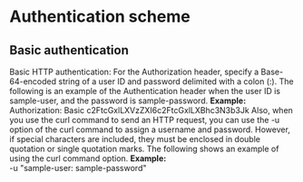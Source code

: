 # Authentication scheme

## Basic authentication

Basic HTTP authentication: For the Authorization header, specify a Base-64-encoded string of a user ID and password delimited with a colon (:). The following is an example of the Authentication header when the user ID is sample-user, and the password is sample-password.
**Example:** <br>Authorization: Basic c2FtcGxlLXVzZXI6c2FtcGxlLXBhc3N3b3Jk
Also, when you use the curl command to send an HTTP request, you can use the -u option of the curl command to assign a username and password. However, if special characters are included, they must be enclosed in double quotation or single quotation marks. The following shows an example of using the curl command option.
**Example:** <br>-u "sample-user: sample-password"
